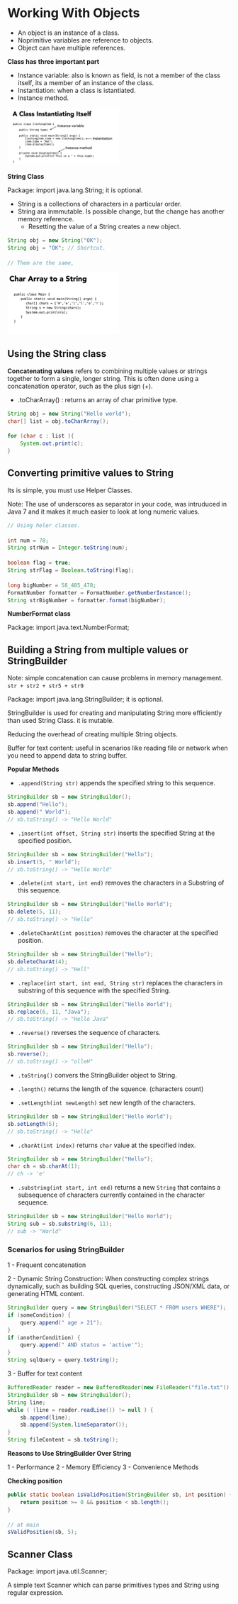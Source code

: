 # Working With Objects

- An object is an instance of a class.
- Noprimitive variables are reference to objects.
- Object can have multiple references. 

**Class has three important part**

- Instance variable: also is known as field, is not a member of the class itself, its a member of an instance of the class.
- Instantiation: when a class is istantiated.
- Instance method.

<img src="img/java-classes-part.png" width="50%">

**String Class**

Package: import java.lang.String; it is optional.

- String is a collections of characters in a particular order.
- String ara inmmutable. Is possible change, but the change has another memory reference. 
    - Resetting the value of a String creates a new object. 

```java
String obj = new String("OK");
String obj = "OK"; // Shortcut.

// Them are the same, 

```

<img src="img/string-class.png" width="50%">

## Using the String class

**Concatenating values** refers to combining multiple values or strings together to form a single, longer string. This is often done using a concatenation operator, such as the plus sign (+).

- .toCharArray() : returns an array of char primitive type.

```java
String obj = new String("Hello world");
char[] list = obj.toCharArray();

for (char c : list ){
    System.out.print(c);
}
```

## Converting primitive values to String

Its is simple, you must use Helper Classes.

Note: The use of underscores as separator in your code, was intruduced in Java 7 and it makes it much easier to look at long numeric values. 

```java
// Using heler classes.

int num = 78;
String strNum = Integer.toString(num);

boolean flag = true;
String strFlag = Boolean.toString(flag);

long bigNumber = 58_485_478;
FormatNumber formatter = FormatNumber.getNumberInstance();
String strBigNumber = formatter.format(bigNumber);

```

**NumberFormat class**

Package: import java.text.NumberFormat;

## Building a String from multiple values or StringBuilder

Note: simple concatenation can cause problems in memory management. ```str + str2 + str5 + str9```

Package: import java.lang.StringBuilder; it is optional.

StringBuilder is used for creating and manipulating String more efficiently than used String Class. it is mutable. 

Reducing the overhead of creating multiple String objects. 

Buffer for text content: useful in scenarios like reading file or network when you need to append data to string buffer.

**Popular Methods**

- ```.append(String str)``` appends the specified string to this sequence.

```java
StringBuilder sb = new StringBuilder();
sb.append("Hello");
sb.append(" World");
// sb.toString() -> "Hello World"
```

- ```.insert(int offset, String str)``` inserts the specified String at the specified position.

```java
StringBuilder sb = new StringBuilder("Hello");
sb.insert(5, " World");
// sb.toString() -> "Hello World"
```

- ```.delete(int start, int end)``` removes the characters in a Substring of this sequence. 

```java
StringBuilder sb = new StringBuilder("Hello World");
sb.delete(5, 11);
// sb.toString() -> "Hello"
```

- ```.deleteCharAt(int position)``` removes the character at the specified position.

```java
StringBuilder sb = new StringBuilder("Hello");
sb.deleteCharAt(4);
// sb.toString() -> "Hell"
```

- ```.replace(int start, int end, String str)``` replaces the characters in substring of this sequence with the specified String.

```java
StringBuilder sb = new StringBuilder("Hello World");
sb.replace(6, 11, "Java");
// sb.toString() -> "Hello Java"
```

- ```.reverse()``` reverses the sequence of characters.

```java
StringBuilder sb = new StringBuilder("Hello");
sb.reverse();
// sb.toString() -> "olleH"
```

- ```.toString()``` convers the StringBuilder object to String.
- ```.length()``` returns the length of the squence. (characters count)

- ```.setLength(int newLength)``` set new length of the characters.

```java
StringBuilder sb = new StringBuilder("Hello World");
sb.setLength(5);
// sb.toString() -> "Hello"

```

- ```.charAt(int index)``` returns ```char``` value at the specified index.

```java
StringBuilder sb = new StringBuilder("Hello");
char ch = sb.charAt(1);
// ch -> 'e'
```

- ```.substring(int start, int end)``` returns a new ```String``` that contains a subsequence of characters currently contained in the character sequence. 

```java
StringBuilder sb = new StringBuilder("Hello World");
String sub = sb.substring(6, 11);
// sub -> "World"
```

### Scenarios for using StringBuilder

1 - Frequent concatenation 

2 - Dynamic String Construction: When constructing complex strings dynamically, such as building SQL queries, constructing JSON/XML data, or generating HTML content.

```java
StringBuilder query = new StringBuilder("SELECT * FROM users WHERE");
if (someCondition) {
    query.append(" age > 21");
}
if (anotherCondition) {
    query.append(" AND status = 'active'");
}
String sqlQuery = query.toString();
```

3 - Buffer for text content

```java
BufferedReader reader = new BufferedReader(new FileReader("file.txt"));
StringBuilder sb = new StringBuilder();
String line;
while ( (line = reader.readLine()) != null ) {
    sb.append(line);
    sb.append(System.lineSeparator());
}
String fileContent = sb.toString();
```

**Reasons to Use StringBuilder Over String**

1 - Performance
2 - Memory Efficiency 
3 - Convenience Methods

**Checking position**

```java
public static boolean isValidPosition(StringBuilder sb, int position) {
    return position >= 0 && position < sb.length();
}

// at main
sValidPosition(sb, 5);
```

## Scanner Class

Package: import java.util.Scanner;

A simple text Scanner which can parse primitives types and String using regular expression. 